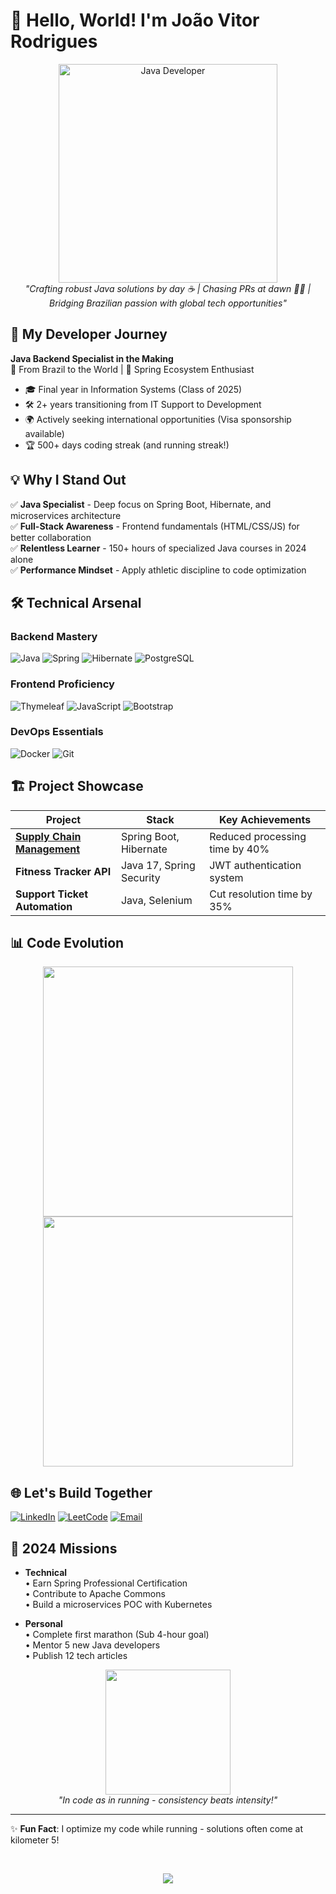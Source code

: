 # 👋 Hello, World! I'm João Vitor Rodrigues 

<p align="center">
  <img src="https://media.giphy.com/media/juua9i2c2fA0AIp2iq/giphy.gif" width="350" alt="Java Developer">
  <br>
  <em>"Crafting robust Java solutions by day ☕ | Chasing PRs at dawn 🏃‍♂️ | Bridging Brazilian passion with global tech opportunities"</em>
</p>

## 🚀 My Developer Journey

**Java Backend Specialist in the Making**  
📍 From Brazil to the World | 🌱 Spring Ecosystem Enthusiast  

- 🎓 Final year in Information Systems (Class of 2025)
- 🛠️ 2+ years transitioning from IT Support to Development
- 🌍 Actively seeking international opportunities (Visa sponsorship available)
- 🏆 500+ days coding streak (and running streak!)

## 💡 Why I Stand Out

✅ **Java Specialist** - Deep focus on Spring Boot, Hibernate, and microservices architecture  
✅ **Full-Stack Awareness** - Frontend fundamentals (HTML/CSS/JS) for better collaboration  
✅ **Relentless Learner** - 150+ hours of specialized Java courses in 2024 alone  
✅ **Performance Mindset** - Apply athletic discipline to code optimization  

## 🛠️ Technical Arsenal

### **Backend Mastery**
![Java](https://img.shields.io/badge/Java-ED8B00?style=for-the-badge&logo=openjdk&logoColor=white)
![Spring](https://img.shields.io/badge/Spring-6DB33F?style=for-the-badge&logo=spring&logoColor=white)
![Hibernate](https://img.shields.io/badge/Hibernate-59666C?style=for-the-badge&logo=hibernate&logoColor=white)
![PostgreSQL](https://img.shields.io/badge/PostgreSQL-316192?style=for-the-badge&logo=postgresql&logoColor=white)

### **Frontend Proficiency**
![Thymeleaf](https://img.shields.io/badge/Thymeleaf-005F0F?style=for-the-badge&logo=thymeleaf&logoColor=white)
![JavaScript](https://img.shields.io/badge/JavaScript-F7DF1E?style=for-the-badge&logo=javascript&logoColor=black)
![Bootstrap](https://img.shields.io/badge/Bootstrap-563D7C?style=for-the-badge&logo=bootstrap&logoColor=white)

### **DevOps Essentials**
![Docker](https://img.shields.io/badge/Docker-2496ED?style=for-the-badge&logo=docker&logoColor=white)
![Git](https://img.shields.io/badge/Git-F05032?style=for-the-badge&logo=git&logoColor=white)

## 🏗️ Project Showcase

| Project | Stack | Key Achievements |
|---------|-------|------------------|
| **[Supply Chain Management](https://github.com/Jones0611)** | Spring Boot, Hibernate | Reduced processing time by 40% |
| **Fitness Tracker API** | Java 17, Spring Security | JWT authentication system |
| **Support Ticket Automation** | Java, Selenium | Cut resolution time by 35% |

## 📊 Code Evolution

<p align="center">
  <img src="https://github-readme-stats.vercel.app/api/top-langs/?username=Jones0611&layout=compact&theme=vision-friendly-dark&hide_border=true" width="400">
  <img src="https://github-readme-activity-graph.vercel.app/graph?username=Jones0611&theme=react-dark&hide_border=true" width="400">
</p>

## 🌐 Let's Build Together

[![LinkedIn](https://img.shields.io/badge/LinkedIn-0A66C2?style=for-the-badge&logo=linkedin&logoColor=white)](https://linkedin.com/in/seuperfil)
[![LeetCode](https://img.shields.io/badge/LeetCode-FFA116?style=for-the-badge&logo=leetcode&logoColor=white)](https://leetcode.com/Jones0611/)
[![Email](https://img.shields.io/badge/Gmail-D14836?style=for-the-badge&logo=gmail&logoColor=white)](mailto:seuemail@gmail.com)

## 🚀 2024 Missions

- **Technical**  
  • Earn Spring Professional Certification  
  • Contribute to Apache Commons  
  • Build a microservices POC with Kubernetes  

- **Personal**  
  • Complete first marathon (Sub 4-hour goal)  
  • Mentor 5 new Java developers  
  • Publish 12 tech articles  

<p align="center">
  <img src="https://media.giphy.com/media/ZVik7pBtu9dNS/giphy.gif" width="200">
  <br>
  <em>"In code as in running - consistency beats intensity!"</em>
</p>

---

✨ **Fun Fact**: I optimize my code while running - solutions often come at kilometer 5!  

</br>

<p align="center">
  <a href="https://visitorbadge.io/status?path=https%3A%2F%2Fgithub.com%2FJones0611">
    <img src="https://api.visitorbadge.io/api/visitors?path=https%3A%2F%2Fgithub.com%2FJones0611&label=PROFILE%20VIEWS&countColor=%23263759" />
  </a>
</p>
